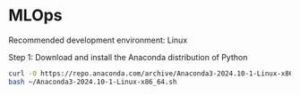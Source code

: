 # MLOps

Recommended development environment: Linux

Step 1: Download and install the Anaconda distribution of Python

```bash
curl -O https://repo.anaconda.com/archive/Anaconda3-2024.10-1-Linux-x86_64.sh
bash ~/Anaconda3-2024.10-1-Linux-x86_64.sh
```
